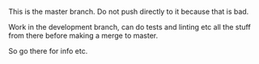 This is the master branch. Do not push directly to it because that is bad. 

Work in the development branch, can do tests and linting etc all the stuff from there before making a merge to master.

So go there for info etc.

